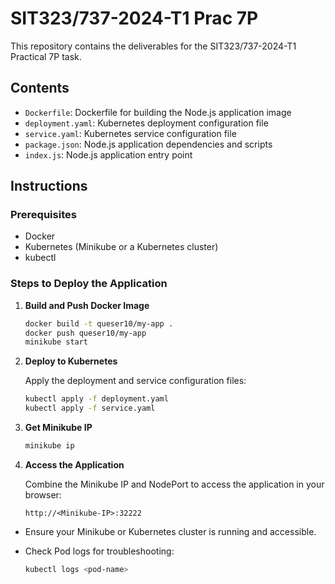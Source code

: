 # SIT323/737-2024-T1 Prac 7P

This repository contains the deliverables for the SIT323/737-2024-T1 Practical 7P task.

## Contents

- `Dockerfile`: Dockerfile for building the Node.js application image
- `deployment.yaml`: Kubernetes deployment configuration file
- `service.yaml`: Kubernetes service configuration file
- `package.json`: Node.js application dependencies and scripts
- `index.js`: Node.js application entry point

## Instructions

### Prerequisites

- Docker
- Kubernetes (Minikube or a Kubernetes cluster)
- kubectl

### Steps to Deploy the Application

1. **Build and Push Docker Image**

   ```bash
   docker build -t queser10/my-app .
   docker push queser10/my-app
   minikube start
   ```

2. **Deploy to Kubernetes**

   Apply the deployment and service configuration files:

   ```bash
   kubectl apply -f deployment.yaml
   kubectl apply -f service.yaml
   ```

3. **Get Minikube IP**

   ```bash
   minikube ip
   ```

4. **Access the Application**

   Combine the Minikube IP and NodePort to access the application in your browser:

   ```
   http://<Minikube-IP>:32222
   ```
- Ensure your Minikube or Kubernetes cluster is running and accessible.

- Check Pod logs for troubleshooting:

  ```bash
  kubectl logs <pod-name>
  ```
```
